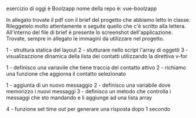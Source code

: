 esercizio di oggi è Boolzapp
nome della repo è: vue-boolzapp


In allegato trovate il pdf con il brief del progetto che abbiamo letto in classe. Rileggetelo molto attentamente e seguite quello che c'è scritto alla lettera. All'interno del file di brief è presente lo screenshot dell'applicazione. Trovate, sempre in allegato le immagini da utilizzare nel progetto.


<!-- MILESTONE 1 -->
1 - struttura statica del layout 
2 - stutturare nello script l'array di oggetti
3 - visualizazzione dinamica della lista dei contatti utilizzando la direttiva v-for

<!-- MILESTONE 2 -->
1 - definisco una variavile che tiene traccia del contatto attivo
2 - richiamo una funzione che aggiorna il contatto selezionato

<!-- MILSTONE 3 -->
1 - aggiunta di un nuovo messaggio 
2 - definisco una variabile dove memorizzo i nuovi messaggi
3 - definisco un metodo che controlla i messaggi che sto mandando e li aggiunge ad una lista array

4 - funzione set time out per generare una risposta dopo 1 secondo